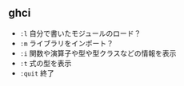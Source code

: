 ﻿## ghci 

* `:l` 自分で書いたモジュールのロード？
* `:m` ライブラリをインポート？
* `:i` 関数や演算子や型や型クラスなどの情報を表示
* `:t` 式の型を表示
* `:quit` 終了

